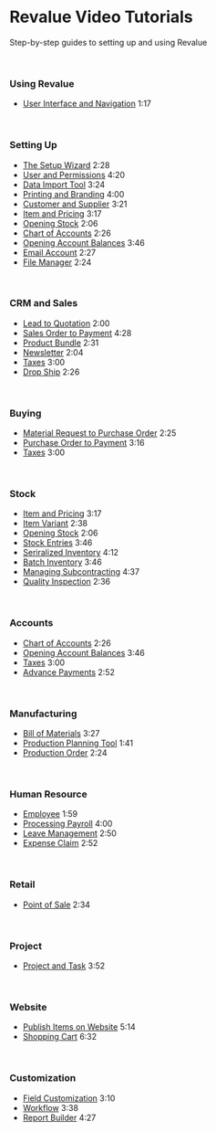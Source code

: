 <!-- no-sidebar -->
<!-- no-breadcrumbs -->
<!-- title: Learn Revalue -->
<div style="max-width: 700px; margin: auto;">
    <div class="row hero" style="padding-top: 50px; border-bottom: 0px;">
        <div class="col-sm-12 hero-content">
            <h1>Revalue Video Tutorials</h1>
            <p>Step-by-step guides to setting up and using Revalue</p>
        </div>
    </div>
    <br>
    <h3>Using Revalue</h3>
    <ul class="list-unstyled video-list">
        <li>
            <a href="{{docs_base_url}}/user/videos/learn/navigation.html">
              User Interface and Navigation</a>
            <span class="text-muted pull-right">1:17</span>
        </li>
    </ul>
    <br>
    <h3>Setting Up</h3>
    <ul class="list-unstyled video-list">
        <li><a href="{{docs_base_url}}/user/videos/learn/setup-wizard.html">
            The Setup Wizard</a>
            <span class="text-muted pull-right">2:28</span>
        </li>
        <li><a href="{{docs_base_url}}/user/videos/learn/user-and-permission.html">
            User and Permissions</a>
            <span class="text-muted pull-right">4:20</span>
        </li>
        <li><a href="{{docs_base_url}}/user/videos/learn/data-import-tool.html">
            Data Import Tool</a>
            <span class="text-muted pull-right">3:24</span>
    	</li>
        <li><a href="{{docs_base_url}}/user/videos/learn/printing-and-branding.html">
            Printing and Branding</a>
            <span class="text-muted pull-right">4:00</span>
        </li>
        <li><a href="{{docs_base_url}}/user/videos/learn/customer-and-supplier.html">
            Customer and Supplier</a>
            <span class="text-muted pull-right">3:21</span>
        </li>
        <li><a href="{{docs_base_url}}/user/videos/learn/item.html">
            Item and Pricing</a>
            <span class="text-muted pull-right">3:17</span>
        </li>
        <li><a href="{{docs_base_url}}/user/videos/learn/opening-stock.html">
            Opening Stock</a>
            <span class="text-muted pull-right">2:06</span>
        </li>
        <li><a href="{{docs_base_url}}/user/videos/learn/chart-of-accounts.html">
            Chart of Accounts</a>
            <span class="text-muted pull-right">2:26</span>
        </li>
        <li><a href="{{docs_base_url}}/user/videos/learn/opening-account-balances.html">
            Opening Account Balances</a>
            <span class="text-muted pull-right">3:46</span>
        </li>
        <li><a href="{{docs_base_url}}/user/videos/learn/email-account.html">
            Email Account</a>
            <span class="text-muted pull-right">2:27</span>
        </li>
        <li><a href="{{docs_base_url}}/user/videos/learn/file-manager.html">
            File Manager</a>
            <span class="text-muted pull-right">2:24</span>
        </li>
    </ul>
    <br>
    <h3>CRM and Sales</h3>
    <ul class="list-unstyled video-list">
        <li><a href="{{docs_base_url}}/user/videos/learn/lead-to-quotation.html">
            Lead to Quotation</a>
            <span class="text-muted pull-right">2:00</span>
        </li>
        <li><a href="{{docs_base_url}}/user/videos/learn/sales-cycle.html">
            Sales Order to Payment</a>
              <span class="text-muted pull-right">4:28</span>
        </li>
        <li><a href="{{docs_base_url}}/user/videos/learn/product-bundle.html">
            Product Bundle</a>
            <span class="text-muted pull-right">2:31</span>
        </li>
        <li><a href="{{docs_base_url}}/user/videos/learn/newsletter.html">
            Newsletter</a>
            <span class="text-muted pull-right">2:04</span>
        </li>
        <li><a href="{{docs_base_url}}/user/videos/learn/taxes.html">
            Taxes</a>
            <span class="text-muted pull-right">3:00</span>
        </li>
        <li><a href="{{docs_base_url}}/user/videos/learn/drop-ship.html">
			Drop Ship</a>
            <span class="text-muted pull-right">2:26</span>
        </li>
    </ul>
    <br>
    <h3>Buying</h3>
    <ul class="list-unstyled video-list">
        <li><a href="{{docs_base_url}}/user/videos/learn/material-request-to-purchase-order.html">
            Material Request to Purchase Order</a>
            <span class="text-muted pull-right">2:25</span>
        </li>
        <li><a href="{{docs_base_url}}/user/videos/learn/purchase-cycle.html">
            Purchase Order to Payment</a>
              <span class="text-muted pull-right">3:16</span>
        </li>
        <li><a href="{{docs_base_url}}/user/videos/learn/taxes.html">
            Taxes</a>
            <span class="text-muted pull-right">3:00</span>
        </li>
    </ul>
    <br>
    <h3>Stock</h3>
    <ul class="list-unstyled video-list">
        <li><a href="{{docs_base_url}}/user/videos/learn/item.html">
            Item and Pricing</a>
            <span class="text-muted pull-right">3:17</span>
        </li>
        <li><a href="{{docs_base_url}}/user/videos/learn/item-variant.html">
            Item Variant</a>
            <span class="text-muted pull-right">2:38</span>
        </li>
        <li><a href="{{docs_base_url}}/user/videos/learn/opening-stock.html">
            Opening Stock</a>
            <span class="text-muted pull-right">2:06</span>
        </li>
        <li><a href="{{docs_base_url}}/user/videos/learn/stock-entries.html">
            Stock Entries</a>
              <span class="text-muted pull-right">3:46</span>
        </li>
        <li><a href="{{docs_base_url}}/user/videos/learn/serialized-inventory.html">
            Seriralized Inventory</a>
            <span class="text-muted pull-right">4:12</span>
        </li>
        <li><a href="{{docs_base_url}}/user/videos/learn/batch-inventory.html">
            Batch Inventory</a>
            <span class="text-muted pull-right">3:46</span>
        </li>
        <li><a href="{{docs_base_url}}/user/videos/learn/subcontracting.html">
            Managing Subcontracting</a>
            <span class="text-muted pull-right">4:37</span>
        </li>
        <li><a href="{{docs_base_url}}/user/videos/learn/quality-inspection.html">
            Quality Inspection</a>
            <span class="text-muted pull-right">2:36</span>
        </li>
    </ul>
    <br>
    <h3>Accounts</h3>
    <ul class="list-unstyled video-list">
        <li><a href="{{docs_base_url}}/user/videos/learn/chart-of-accounts.html">
            Chart of Accounts</a>
            <span class="text-muted pull-right">2:26</span>
        </li>
        <li><a href="{{docs_base_url}}/user/videos/learn/opening-account-balances.html">
            Opening Account Balances</a>
            <span class="text-muted pull-right">3:46</span>
        </li>
        <li><a href="{{docs_base_url}}/user/videos/learn/taxes.html">
            Taxes</a>
              <span class="text-muted pull-right">3:00</span>
        </li>
        <li><a href="{{docs_base_url}}/user/videos/learn/advance-payments.html">
            Advance Payments</a>
              <span class="text-muted pull-right">2:52</span>
        </li>
    </ul>
    <br>
    <h3>Manufacturing</h3>
    <ul class="list-unstyled video-list">
        <li><a href="{{docs_base_url}}/user/videos/learn/bill-of-materials.html">
            Bill of Materials</a>
            <span class="text-muted pull-right">3:27</span>
        </li>
        <li><a href="{{docs_base_url}}/user/videos/learn/production-planning.html">
            Production Planning Tool</a>
              <span class="text-muted pull-right">1:41</span>
        </li>
        <li><a href="{{docs_base_url}}/user/videos/learn/production-order.html">
            Production Order</a>
            <span class="text-muted pull-right">2:24</span>
        </li>
    </ul>
    <br>
    <h3>Human Resource</h3>
    <ul class="list-unstyled video-list">
        <li><a href="{{docs_base_url}}/user/videos/learn/employee.html">
            Employee</a>
            <span class="text-muted pull-right">1:59</span>
        </li>
        <li><a href="{{docs_base_url}}/user/videos/learn/processing-payroll.html">
            Processing Payroll</a>
              <span class="text-muted pull-right">4:00</span>
        </li>
        <li><a href="{{docs_base_url}}/user/videos/learn/leave-management.html">
            Leave Management</a>
            <span class="text-muted pull-right">2:50</span>
        </li>
        <li><a href="{{docs_base_url}}/user/videos/learn/expense-claim.html">
            Expense Claim</a>
            <span class="text-muted pull-right">2:52</span>
        </li>
    </ul>
    <br>
    <h3>Retail</h3>
    <ul class="list-unstyled video-list">
        <li><a href="{{docs_base_url}}/user/videos/learn/point-of-sale.html">
            Point of Sale</a>
            <span class="text-muted pull-right">2:34</span>
        </li>
    </ul>
    <br>
    <h3>Project</h3>
    <ul class="list-unstyled video-list">
        <li><a href="{{docs_base_url}}/user/videos/learn/project-and-task.html">
            Project and Task</a>
            <span class="text-muted pull-right">3:52</span>
        </li>
    </ul>
    <br>
    <h3>Website</h3>
    <ul class="list-unstyled video-list">
        <li><a href="{{docs_base_url}}/user/videos/learn/publish-items-on-website.html">
            Publish Items on Website</a>
            <span class="text-muted pull-right">5:14</span>
        </li><li><a href="{{docs_base_url}}/user/videos/learn/shopping-cart.html">
            Shopping Cart</a>
            <span class="text-muted pull-right">6:32</span>
        </li>
    </ul>
	<br>
    <h3>Customization</h3>
    <ul class="list-unstyled video-list">
        <li><a href="{{docs_base_url}}/user/videos/learn/field-customization.html">
            Field Customization</a>
            <span class="text-muted pull-right">3:10</span>
        </li>
        <li><a href="{{docs_base_url}}/user/videos/learn/workflow.html">
            Workflow</a>
            <span class="text-muted pull-right">3:38</span>
        </li>
        <li><a href="{{docs_base_url}}/user/videos/learn/report-builder.html">
            Report Builder</a>
            <span class="text-muted pull-right">4:27</span>
        </li>
    </ul>
</div>
<div style="height: 70px;"></div>
